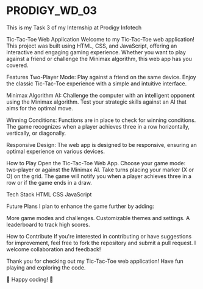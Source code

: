 # PRODIGY_WD_03

This is my Task 3 of my Internship at Prodigy Infotech

Tic-Tac-Toe Web Application
Welcome to my Tic-Tac-Toe web application! This project was built using HTML, CSS, and JavaScript, offering an interactive and engaging gaming experience. Whether you want to play against a friend or challenge the Minimax algorithm, this web app has you covered.

Features
Two-Player Mode:
Play against a friend on the same device.
Enjoy the classic Tic-Tac-Toe experience with a simple and intuitive interface.

Minimax Algorithm AI:
Challenge the computer with an intelligent opponent using the Minimax algorithm.
Test your strategic skills against an AI that aims for the optimal move.

Winning Conditions:
Functions are in place to check for winning conditions.
The game recognizes when a player achieves three in a row horizontally, vertically, or diagonally.

Responsive Design:
The web app is designed to be responsive, ensuring an optimal experience on various devices.

How to Play
Open the Tic-Tac-Toe Web App.
Choose your game mode: two-player or against the Minimax AI.
Take turns placing your marker (X or O) on the grid.
The game will notify you when a player achieves three in a row or if the game ends in a draw.

Tech Stack
HTML
CSS
JavaScript

Future Plans
I plan to enhance the game further by adding:

More game modes and challenges.
Customizable themes and settings.
A leaderboard to track high scores.

How to Contribute
If you're interested in contributing or have suggestions for improvement, feel free to fork the repository and submit a pull request. I welcome collaboration and feedback!

Thank you for checking out my Tic-Tac-Toe web application! Have fun playing and exploring the code.

🚀 Happy coding! 🚀
